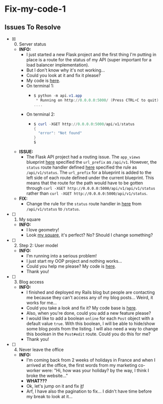# Fix-my-code-1

## Issues To Resolve

+ [x] 0. Server status
  + **INFO:**
    + I just started a new Flask project and the first thing I'm putting in place is a route for the status of my API (super important for a load balancer implementation).
    + But I don't know why it's not working…
    + Could you look at it and fix it please?
    + My code is [here](status_server/).
    + On terminal 1:
      + ```powershell
        $ python -m api.v1.app
         * Running on http://0.0.0.0:5000/ (Press CTRL+C to quit)
        ....
        ```
    + On terminal 2:
      + ```powershell
        $ curl -XGET http://0.0.0.0:5000/api/v1/status
        {
          "error": "Not found"
        }
        $
        ```
  + **ISSUE:**
    + The Flask API project had a routing issue. The `app_views` blueprint [here](status_server/api/v1/views/__init__.py) specified the `url_prefix` as `/api/v1`. However, the `status` route handler defined [here](status_server/api/v1/views/index.py) specified the rule as `/api/v1/status`. The `url_prefix` for a blueprint is added to the left side of each route defined under the current blueprint. This means that the route for the path would have to be gotten through `curl -XGET http://0.0.0.0:5000/api/v1/api/v1/status` rather than `curl -XGET http://0.0.0.0:5000/api/v1/status`.
  + **FIX:**
    + Change the rule for the `status` route handler in [here](status_server/api/v1/views/index.py) from `/api/v1/status` to `/status`.

+ [ ] 1. My square
  + **INFO:**
    + I love geometry!
    + Look [my square](square.py), it's perfect? No? Should I change something?

+ [ ] 2. Step 2: User model
  + **INFO:**
    + I'm running into a serious problem!
    + I just start my OOP project and nothing works…
    + Could you help me please? My code is [here](user.py).
    + Thank you!

+ [ ] 3. Blog access
  + **INFO:**
    + I finished and deployed my Rails blog but people are contacting me because they can't access any of my blog posts… Weird, it works for me…
    + Could you take a look and fix it? My code base is [here](blog/).
    + Also, when you're done, could you add a new feature please?
    + I would like to add a boolean `online` for each `Post` object with a default value `true`. With this boolean, I will be able to hide/show some blog posts from the listing. I will also need a way to change this boolean in the `Post#edit` route. Could you do this for me?
    + Thank you!

+ [ ] 4. Never leave the office
  + **INFO:**
    + I'm coming back from 2 weeks of holidays in France and when I arrived at the office, the first words from my marketing co-worker were: "Hi, how was your holiday? by the way, I think I broke the website…"
    + **WHAT???**
    + Ok, let's jump on it and fix [it](react-blog/)!
    + Arf, I have also the pagination to fix… I didn't have time before my break to look at it…
